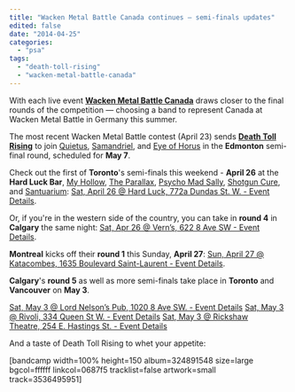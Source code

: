 ```yaml
---
title: "Wacken Metal Battle Canada continues – semi-finals updates"
edited: false
date: "2014-04-25"
categories:
  - "psa"
tags:
  - "death-toll-rising"
  - "wacken-metal-battle-canada"
---
```


With each live event **[Wacken Metal Battle Canada](http://www.metalbattle.ca/)** draws closer to the final rounds of the competition — choosing a band to represent Canada at Wacken Metal Battle in Germany this summer.

The most recent Wacken Metal Battle contest (April 23) sends **[Death Toll Rising](http://clicks.fanbridge.com/l.php?cid=1081475&sid=77802669&url=http%3A%2F%2Fwww.deathtollrising.net%2F)** to join [Quietus](http://clicks.fanbridge.com/l.php?cid=1081475&sid=77802669&url=https%3A%2F%2Fwww.facebook.com%2FQuietusMetalband), [Samandriel](http://clicks.fanbridge.com/l.php?cid=1081475&sid=77802669&url=https%3A%2F%2Fwww.facebook.com%2Fsamandriel), and [Eye of Horus](http://clicks.fanbridge.com/l.php?cid=1081475&sid=77802669&url=https%3A%2F%2Fwww.facebook.com%2FEyeofHorusOfficial) in the **Edmonton** semi-final round, scheduled for **May 7**.

Check out the first of **Toronto**'s semi-finals this weekend - **April 26** at the **Hard Luck Bar**, [My Hollow](http://clicks.fanbridge.com/l.php?cid=1081475&sid=77802669&url=http%3A%2F%2Fwww.myhollow.ca%2F), [The Parallax](http://clicks.fanbridge.com/l.php?cid=1081475&sid=77802669&url=http%3A%2F%2Fwww.theparallax.net%2F), [Psycho Mad Sally](http://clicks.fanbridge.com/l.php?cid=1081475&sid=77802669&url=http%3A%2F%2Fwww.facebook.com%2Fpsychomadsally), [Shotgun Cure](http://clicks.fanbridge.com/l.php?cid=1081475&sid=77802669&url=http%3A%2F%2Fwww.facebook.com%2Fshotguncure), and [Santuarium](http://clicks.fanbridge.com/l.php?cid=1081475&sid=77802669&url=https%3A%2F%2Fwww.facebook.com%2Fsantuarium2): [Sat, April 26 @ Hard Luck, 772a Dundas St. W. - Event Details](http://clicks.fanbridge.com/l.php?cid=1081475&sid=77802669&url=https%3A%2F%2Fwww.facebook.com%2Fevents%2F1461026537458437%2F).

Or, if you're in the western side of the country, you can take in **round 4** in **Calgary** the same night: [Sat, Apr 26 @ Vern’s, 622 8 Ave SW - Event Details](http://clicks.fanbridge.com/l.php?cid=1081475&sid=77802669&url=https%3A%2F%2Fwww.facebook.com%2Fevents%2F199573790250928%2F).

**Montreal** kicks off their **round 1** this Sunday, **April 27**: [Sun, April 27 @ Katacombes, 1635 Boulevard Saint-Laurent - Event Details](http://clicks.fanbridge.com/l.php?cid=1081475&sid=77802669&url=https%3A%2F%2Fwww.facebook.com%2Fevents%2F1391295034473140%2F).

**Calgary**'s **round 5** as well as more semi-finals take place in **Toronto** and **Vancouver** on **May 3**.

[Sat, May 3 @ Lord Nelson’s Pub, 1020 8 Ave SW. - Event Details](http://clicks.fanbridge.com/l.php?cid=1081475&sid=77802669&url=https%3A%2F%2Fwww.facebook.com%2Fevents%2F199573790250928%2F) [Sat, May 3 @ Rivoli, 334 Queen St W. - Event Details](http://clicks.fanbridge.com/l.php?cid=1081475&sid=77802669&url=https%3A%2F%2Fwww.facebook.com%2Fevents%2F714280651930391%2F) [Sat, May 3 @ Rickshaw Theatre, 254 E. Hastings St. - Event Details](http://clicks.fanbridge.com/l.php?cid=1081475&sid=77802669&url=https%3A%2F%2Fwww.facebook.com%2Fevents%2F594480213935242%2F)

And a taste of Death Toll Rising to whet your appetite:

\[bandcamp width=100% height=150 album=324891548 size=large bgcol=ffffff linkcol=0687f5 tracklist=false artwork=small track=3536495951\]
